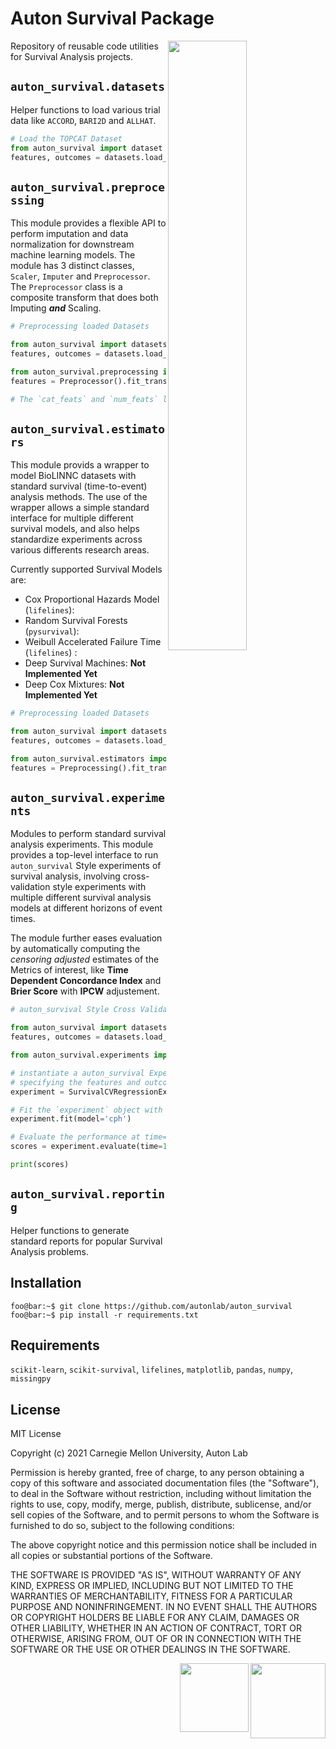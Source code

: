 # Auton Survival Package
<img align="right" width=50% src=https://www.cs.cmu.edu/~chiragn/auton_survival.png>

Repository of reusable code utilities for Survival Analysis projects.

## `auton_survival.datasets`

Helper functions to load various trial data like `ACCORD`, `BARI2D` and `ALLHAT`.
 
```python
# Load the TOPCAT Dataset
from auton_survival import dataset
features, outcomes = datasets.load_topcat()
```

## `auton_survival.preprocessing`
This module provides a flexible API to perform imputation and data normalization for downstream machine learning models. The module has 3 distinct classes, `Scaler`, `Imputer` and `Preprocessor`. The `Preprocessor` class is a composite transform that does both Imputing ***and*** Scaling.

 ```python
# Preprocessing loaded Datasets

from auton_survival import datasets
features, outcomes = datasets.load_topcat()

from auton_survival.preprocessing import Preprocessing
features = Preprocessor().fit_transform(features, cat_feats=['GENDER', 'ETHNICITY', 'SMOKE'], num_feats=['height', 'weight'])

# The `cat_feats` and `num_feats` lists would contain all the categorical and numerical features in the dataset.
```

## `auton_survival.estimators`

This module provids a wrapper to model BioLINNC  datasets with standard survival (time-to-event) analysis methods. The use of the wrapper allows a simple standard interface for multiple different survival models, and also helps standardize experiments across various differents research areas. 

Currently supported Survival Models are: 

- Cox Proportional Hazards Model (`lifelines`): 
- Random Survival Forests (`pysurvival`): 
- Weibull Accelerated Failure Time (`lifelines`) : 
- Deep Survival Machines: **Not Implemented Yet**
- Deep Cox Mixtures: **Not Implemented Yet**


 ```python
# Preprocessing loaded Datasets

from auton_survival import datasets
features, outcomes = datasets.load_topcat()

from auton_survival.estimators import Preprocessing
features = Preprocessing().fit_transform(features)
```


## `auton_survival.experiments` 

Modules to perform standard survival analysis experiments. This module provides a top-level interface to run `auton_survival` Style experiments of survival analysis, involving cross-validation style experiments with multiple different survival analysis models at different horizons of event times. 

The module further eases evaluation by automatically computing the *censoring adjusted* estimates of the Metrics of interest, like **Time Dependent Concordance Index** and **Brier Score** with **IPCW** adjustement. 

 ```python
# auton_survival Style Cross Validation Experiment.

from auton_survival import datasets
features, outcomes = datasets.load_topcat()

from auton_survival.experiments import SurvivalCVRegressionExperiment

# instantiate a auton_survival Experiment by 
# specifying the features and outcomes to use.
experiment = SurvivalCVRegressionExperiment(features, outcomes)

# Fit the `experiment` object with a Cox Model
experiment.fit(model='cph')

# Evaluate the performance at time=1 year horizon.
scores = experiment.evaluate(time=1.)

print(scores)
```




## `auton_survival.reporting`

Helper functions to generate standard reports for popular Survival Analysis problems. 

## Installation

```console
foo@bar:~$ git clone https://github.com/autonlab/auton_survival
foo@bar:~$ pip install -r requirements.txt 
```

## Requirements

 `scikit-learn`, `scikit-survival`, `lifelines`, `matplotlib`, `pandas`, `numpy`, `missingpy`

## License

MIT License

Copyright (c) 2021 Carnegie Mellon University, Auton Lab

Permission is hereby granted, free of charge, to any person obtaining a copy of this software and associated documentation files (the "Software"), to deal in the Software without restriction, including without limitation the rights to use, copy, modify, merge, publish, distribute, sublicense, and/or sell copies of the Software, and to permit persons to whom the Software is furnished to do so, subject to the following conditions:

The above copyright notice and this permission notice shall be included in all copies or substantial portions of the Software.

THE SOFTWARE IS PROVIDED "AS IS", WITHOUT WARRANTY OF ANY KIND, EXPRESS OR IMPLIED, INCLUDING BUT NOT LIMITED TO THE WARRANTIES OF MERCHANTABILITY, FITNESS FOR A PARTICULAR PURPOSE AND NONINFRINGEMENT. IN NO EVENT SHALL THE AUTHORS OR COPYRIGHT HOLDERS BE LIABLE FOR ANY CLAIM, DAMAGES OR OTHER LIABILITY, WHETHER IN AN ACTION OF CONTRACT, TORT OR OTHERWISE, ARISING FROM, OUT OF OR IN CONNECTION WITH THE SOFTWARE OR THE USE OR OTHER DEALINGS IN THE SOFTWARE.

<img align="right" height ="120px" src="https://www.cs.cmu.edu/~chiragn/cmu_logo.jpeg">
<img align="right" height ="110px" src="https://www.cs.cmu.edu/~chiragn/auton_logo.png"> 

